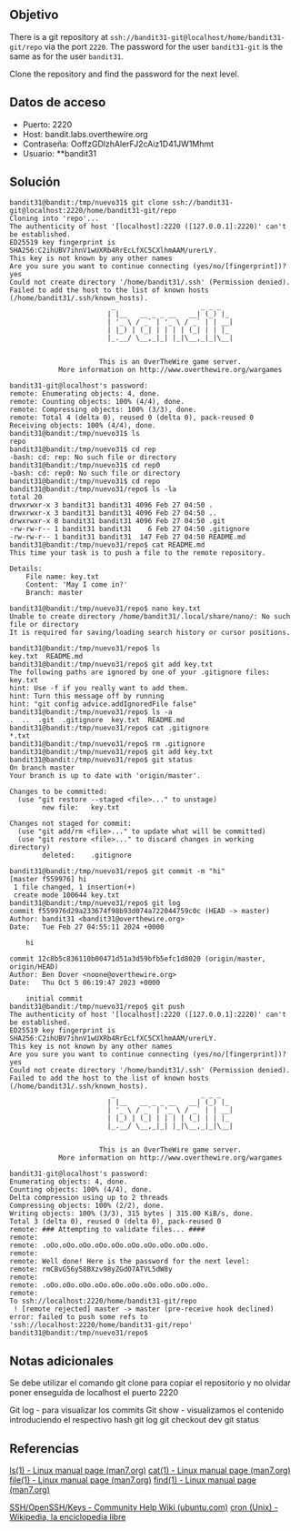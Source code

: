 ## Objetivo

There is a git repository at `ssh://bandit31-git@localhost/home/bandit31-git/repo` via the port `2220`. The password for the user `bandit31-git` is the same as for the user `bandit31`.

Clone the repository and find the password for the next level.
## Datos de acceso
- Puerto: 2220
- Host: bandit.labs.overthewire.org
- Contraseña: OoffzGDlzhAlerFJ2cAiz1D41JW1Mhmt
- Usuario: **bandit31

## Solución

```
bandit31@bandit:/tmp/nuevo31$ git clone ssh://bandit31-git@localhost:2220/home/bandit31-git/repo
Cloning into 'repo'...
The authenticity of host '[localhost]:2220 ([127.0.0.1]:2220)' can't be established.
ED25519 key fingerprint is SHA256:C2ihUBV7ihnV1wUXRb4RrEcLfXC5CXlhmAAM/urerLY.
This key is not known by any other names
Are you sure you want to continue connecting (yes/no/[fingerprint])? yes
Could not create directory '/home/bandit31/.ssh' (Permission denied).
Failed to add the host to the list of known hosts (/home/bandit31/.ssh/known_hosts).
                         _                     _ _ _
                        | |__   __ _ _ __   __| (_) |_
                        | '_ \ / _` | '_ \ / _` | | __|
                        | |_) | (_| | | | | (_| | | |_
                        |_.__/ \__,_|_| |_|\__,_|_|\__|


                      This is an OverTheWire game server.
            More information on http://www.overthewire.org/wargames

bandit31-git@localhost's password:
remote: Enumerating objects: 4, done.
remote: Counting objects: 100% (4/4), done.
remote: Compressing objects: 100% (3/3), done.
remote: Total 4 (delta 0), reused 0 (delta 0), pack-reused 0
Receiving objects: 100% (4/4), done.
bandit31@bandit:/tmp/nuevo31$ ls
repo
bandit31@bandit:/tmp/nuevo31$ cd rep
-bash: cd: rep: No such file or directory
bandit31@bandit:/tmp/nuevo31$ cd rep0
-bash: cd: rep0: No such file or directory
bandit31@bandit:/tmp/nuevo31$ cd repo
bandit31@bandit:/tmp/nuevo31/repo$ ls -la
total 20
drwxrwxr-x 3 bandit31 bandit31 4096 Feb 27 04:50 .
drwxrwxr-x 3 bandit31 bandit31 4096 Feb 27 04:50 ..
drwxrwxr-x 8 bandit31 bandit31 4096 Feb 27 04:50 .git
-rw-rw-r-- 1 bandit31 bandit31    6 Feb 27 04:50 .gitignore
-rw-rw-r-- 1 bandit31 bandit31  147 Feb 27 04:50 README.md
bandit31@bandit:/tmp/nuevo31/repo$ cat README.md
This time your task is to push a file to the remote repository.

Details:
    File name: key.txt
    Content: 'May I come in?'
    Branch: master

bandit31@bandit:/tmp/nuevo31/repo$ nano key.txt
Unable to create directory /home/bandit31/.local/share/nano/: No such file or directory
It is required for saving/loading search history or cursor positions.

bandit31@bandit:/tmp/nuevo31/repo$ ls
key.txt  README.md
bandit31@bandit:/tmp/nuevo31/repo$ git add key.txt
The following paths are ignored by one of your .gitignore files:
key.txt
hint: Use -f if you really want to add them.
hint: Turn this message off by running
hint: "git config advice.addIgnoredFile false"
bandit31@bandit:/tmp/nuevo31/repo$ ls -a
.  ..  .git  .gitignore  key.txt  README.md
bandit31@bandit:/tmp/nuevo31/repo$ cat .gitignore
*.txt
bandit31@bandit:/tmp/nuevo31/repo$ rm .gitignore
bandit31@bandit:/tmp/nuevo31/repo$ git add key.txt
bandit31@bandit:/tmp/nuevo31/repo$ git status
On branch master
Your branch is up to date with 'origin/master'.

Changes to be committed:
  (use "git restore --staged <file>..." to unstage)
        new file:   key.txt

Changes not staged for commit:
  (use "git add/rm <file>..." to update what will be committed)
  (use "git restore <file>..." to discard changes in working directory)
        deleted:    .gitignore

bandit31@bandit:/tmp/nuevo31/repo$ git commit -m "hi"
[master f559976] hi
 1 file changed, 1 insertion(+)
 create mode 100644 key.txt
bandit31@bandit:/tmp/nuevo31/repo$ git log
commit f559976d29a233674f98b93d074a722044759c0c (HEAD -> master)
Author: bandit31 <bandit31@overthewire.org>
Date:   Tue Feb 27 04:55:11 2024 +0000

    hi

commit 12c8b5c836110b00471d51a3d59bfb5efc1d8020 (origin/master, origin/HEAD)
Author: Ben Dover <noone@overthewire.org>
Date:   Thu Oct 5 06:19:47 2023 +0000

    initial commit
bandit31@bandit:/tmp/nuevo31/repo$ git push
The authenticity of host '[localhost]:2220 ([127.0.0.1]:2220)' can't be established.
ED25519 key fingerprint is SHA256:C2ihUBV7ihnV1wUXRb4RrEcLfXC5CXlhmAAM/urerLY.
This key is not known by any other names
Are you sure you want to continue connecting (yes/no/[fingerprint])? yes
Could not create directory '/home/bandit31/.ssh' (Permission denied).
Failed to add the host to the list of known hosts (/home/bandit31/.ssh/known_hosts).
                         _                     _ _ _
                        | |__   __ _ _ __   __| (_) |_
                        | '_ \ / _` | '_ \ / _` | | __|
                        | |_) | (_| | | | | (_| | | |_
                        |_.__/ \__,_|_| |_|\__,_|_|\__|


                      This is an OverTheWire game server.
            More information on http://www.overthewire.org/wargames

bandit31-git@localhost's password:
Enumerating objects: 4, done.
Counting objects: 100% (4/4), done.
Delta compression using up to 2 threads
Compressing objects: 100% (2/2), done.
Writing objects: 100% (3/3), 315 bytes | 315.00 KiB/s, done.
Total 3 (delta 0), reused 0 (delta 0), pack-reused 0
remote: ### Attempting to validate files... ####
remote:
remote: .oOo.oOo.oOo.oOo.oOo.oOo.oOo.oOo.oOo.oOo.
remote:
remote: Well done! Here is the password for the next level:
remote: rmCBvG56y58BXzv98yZGdO7ATVL5dW8y
remote:
remote: .oOo.oOo.oOo.oOo.oOo.oOo.oOo.oOo.oOo.oOo.
remote:
To ssh://localhost:2220/home/bandit31-git/repo
 ! [remote rejected] master -> master (pre-receive hook declined)
error: failed to push some refs to 'ssh://localhost:2220/home/bandit31-git/repo'
bandit31@bandit:/tmp/nuevo31/repo$
```


## Notas adicionales

Se debe utilizar el comando git clone para copiar el repositorio y no olvidar poner enseguida de localhost el puerto 2220

Git log - para visualizar los commits
Git show - visualizamos el contenido introduciendo el respectivo hash
git log
git checkout dev
git status



## Referencias

[ls(1) - Linux manual page (man7.org)](https://man7.org/linux/man-pages/man1/ls.1.html)
[cat(1) - Linux manual page (man7.org)](https://man7.org/linux/man-pages/man1/cat.1.html)
[file(1) - Linux manual page (man7.org)](https://man7.org/linux/man-pages/man1/file.1.html)
[find(1) - Linux manual page (man7.org)](https://man7.org/linux/man-pages/man1/find.1.html)

[SSH/OpenSSH/Keys - Community Help Wiki (ubuntu.com)](https://help.ubuntu.com/community/SSH/OpenSSH/Keys)
[cron (Unix) - Wikipedia, la enciclopedia libre](https://es.wikipedia.org/wiki/Cron_(Unix))